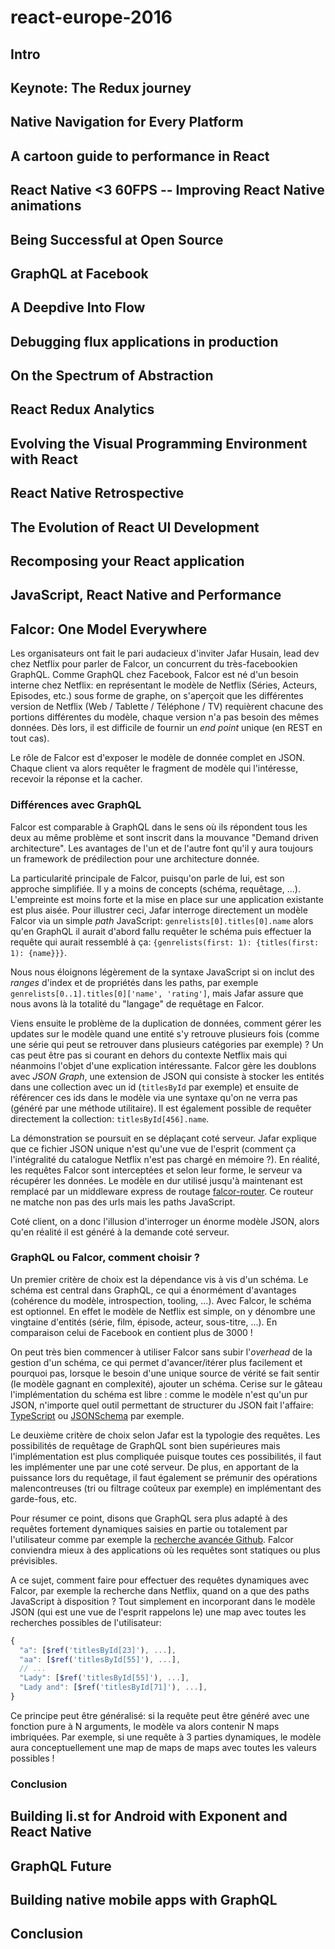 # react-europe-2016

## Intro



## Keynote: The Redux journey



## Native Navigation for Every Platform



## A cartoon guide to performance in React



## React Native <3 60FPS -- Improving React Native animations



## Being Successful at Open Source



## GraphQL at Facebook



## A Deepdive Into Flow



## Debugging flux applications in production



## On the Spectrum of Abstraction



## React Redux Analytics



## Evolving the Visual Programming Environment with React



## React Native Retrospective



## The Evolution of React UI Development



## Recomposing your React application



## JavaScript, React Native and Performance



## Falcor: One Model Everywhere

Les organisateurs ont fait le pari audacieux d'inviter Jafar Husain, lead dev chez Netflix pour parler de Falcor, un concurrent
du très-facebookien GraphQL. Comme GraphQL chez Facebook, Falcor est né d'un besoin interne chez Netflix: en représentant le
modèle de Netflix (Séries, Acteurs, Episodes, etc.) sous forme de graphe, on s'aperçoit que les différentes version de Netflix
(Web / Tablette / Téléphone / TV) requièrent chacune des portions différentes du modèle, chaque version n'a pas besoin des mêmes
données. Dès lors, il est difficile de fournir un _end point_ unique (en REST en tout cas).

Le rôle de Falcor est d'exposer le modèle de donnée complet en JSON. Chaque client va alors requêter le fragment de modèle qui
l'intéresse, recevoir la réponse et la cacher.

### Différences avec GraphQL

Falcor est comparable à GraphQL dans le sens où ils répondent tous les deux au même problème et sont inscrit dans la mouvance 
"Demand driven architecture". Les avantages de l'un et de l'autre font qu'il y aura toujours un framework de
prédilection pour une architecture donnée.

La particularité principale de Falcor, puisqu'on parle de lui, est son approche simplifiée. Il y a moins de concepts (schéma,
requêtage, ...). L'empreinte est moins forte et la mise en place sur une application existante est plus aisée. Pour illustrer 
ceci, Jafar interroge directement un modèle Falcor via un simple _path_ JavaScript: `genrelists[0].titles[0].name` alors qu'en 
GraphQL il aurait d'abord fallu requêter le schéma puis effectuer la requête qui aurait ressemblé à ça: 
`{genrelists(first: 1): {titles(first: 1): {name}}}`.

Nous nous éloignons légèrement de la syntaxe JavaScript si on inclut des _ranges_ d'index et de propriétés dans les paths, 
par exemple `genrelists[0..1].titles[0]['name', 'rating']`, mais Jafar assure que nous avons là la totalité du "langage" de 
requêtage en Falcor. 

Viens ensuite le problème de la duplication de données, comment gérer les updates sur le modèle quand une entité s'y retrouve 
plusieurs fois (comme une série qui peut se retrouver dans plusieurs catégories par exemple) ? Un cas peut être 
pas si courant en dehors du contexte Netflix mais qui néanmoins l'objet d'une explication intéressante. Falcor gère les
doublons avec _JSON Graph_, une extension de JSON qui consiste à stocker les entités dans une collection avec un id 
(`titlesById` par exemple) et ensuite de référencer ces ids dans le modèle via une syntaxe qu'on ne verra pas (généré par une 
méthode utilitaire). Il est également possible de requêter directement la collection: `titlesById[456].name`.

La démonstration se poursuit en se déplaçant coté serveur. Jafar explique que ce fichier JSON unique n'est qu'une vue de l'esprit 
(comment ça l'intégralité du catalogue Netflix n'est pas chargé en mémoire ?). En réalité, les requêtes Falcor sont 
interceptées et selon leur forme, le serveur va récupérer les données. Le modèle en dur utilisé jusqu'à maintenant est 
remplacé par un middleware express de routage [falcor-router](https://www.npmjs.com/package/falcor-router). Ce routeur ne 
matche non pas des urls mais les paths JavaScript.

Coté client, on a donc l'illusion d'interroger un énorme modèle JSON, alors qu'en réalité il est généré à la demande coté serveur.

### GraphQL ou Falcor, comment choisir ?

Un premier critère de choix est la dépendance vis à vis d'un schéma. Le schéma est central dans GraphQL, ce qui a énormément
d'avantages (cohérence du modèle, introspection, tooling, ...). Avec Falcor, le schéma est optionnel. En effet le modèle de
Netflix est simple, on y dénombre une vingtaine d'entités (série, film, épisode, acteur, sous-titre, ...). En comparaison 
celui de Facebook en contient plus de 3000 !

On peut très bien commencer à utiliser Falcor sans subir l'_overhead_ de la gestion d'un schéma, ce qui permet d'avancer/itérer 
plus facilement et pourquoi pas, lorsque le besoin d'une unique source de vérité se fait sentir (le modèle gagnant en complexité),
ajouter un schéma. Cerise sur le gâteau l'implémentation du schéma est libre : comme le modèle n'est qu'un pur JSON, n'importe 
quel outil permettant de structurer du JSON fait l'affaire: [TypeScript](https://www.typescriptlang.org/) ou
[JSONSchema](http://json-schema.org/) par exemple.

Le deuxième critère de choix selon Jafar est la typologie des requêtes. Les possibilités de requêtage de GraphQL sont bien 
supérieures mais l'implémentation est plus compliquée puisque toutes ces possibilités, il faut les implémenter une par une coté
serveur. De plus, en apportant de la puissance lors du requêtage, il faut également se prémunir des opérations malencontreuses 
(tri ou filtrage coûteux par exemple) en implémentant des garde-fous, etc.

Pour résumer ce point, disons que GraphQL sera plus adapté à des requêtes fortement dynamiques saisies en partie ou totalement par 
l'utilisateur comme par exemple la [recherche avancée Github](https://github.com/search/advanced). Falcor conviendra mieux à des applications où les requêtes sont statiques ou plus prévisibles.

A ce sujet, comment faire pour effectuer des requêtes dynamiques avec Falcor, par exemple la recherche dans Netflix, quand on a 
que des paths JavaScript à disposition ? Tout simplement en incorporant dans le modèle JSON (qui est une vue de l'esprit rappelons le) une map avec toutes les recherches possibles de l'utilisateur:

```javascript
{
  "a": [$ref('titlesById[23]'), ...],
  "aa": [$ref('titlesById[55]'), ...],
  // ...
  "Lady": [$ref('titlesById[55]'), ...],
  "Lady and": [$ref('titlesById[71]'), ...],
}
```

Ce principe peut être généralisé: si la requête peut être généré avec une fonction pure à N arguments, le modèle va alors contenir 
N maps imbriquées. Par exemple, si une requête à 3 parties dynamiques, le modèle aura conceptuellement une map de maps de maps avec 
toutes les valeurs possibles !

### Conclusion







## Building li.st for Android with Exponent and React Native



## GraphQL Future



## Building native mobile apps with GraphQL



## Conclusion



